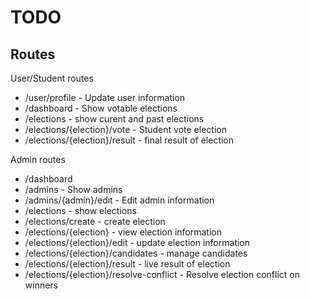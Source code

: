 # TODO

## Routes

User/Student routes

- /user/profile - Update user information
- /dashboard - Show votable elections
- /elections - show curent and past elections
- /elections/{election}/vote - Student vote election
- /elections/{election}/result - final result of election

Admin routes

- /dashboard
- /admins - Show admins
- /admins/{admin}/edit - Edit admin information
- /elections - show elections
- /elections/create - create election
- /elections/{election} - view election information
- /elections/{election}/edit - update election information
- /elections/{election}/candidates - manage candidates
- /elections/{election}/result - live result of election
- /elections/{election}/resolve-conflict - Resolve election conflict on winners
